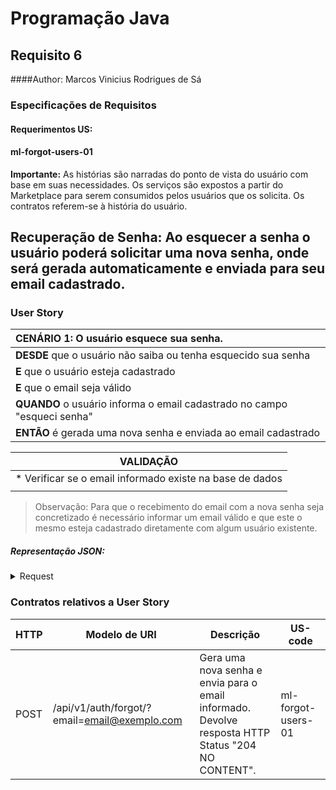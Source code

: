 # Programação Java
## Requisito 6
####Author: Marcos Vinicius Rodrigues de Sá

### Especificações de Requisitos

#### Requerimentos US:
#### ml-forgot-users-01

**Importante:**
As histórias são narradas do ponto de vista do usuário com base em
suas necessidades. Os serviços são expostos a partir do Marketplace para serem
consumidos pelos usuários que os solicita. Os contratos referem-se à história do usuário.

## Recuperação de Senha: Ao esquecer a senha o usuário poderá solicitar uma nova senha, onde será gerada automaticamente e enviada para seu email cadastrado. 
### User Story

| **CENÁRIO 1:** O usuário esquece sua senha.                  |
|:-----------------------------------------------------------------------|
| **DESDE**  que o usuário não saiba ou tenha esquecido sua senha                        |
| **E** que o usuário esteja cadastrado                                |
| **E** que o email seja válido                                        |
| **QUANDO** o usuário informa o email cadastrado no campo "esqueci senha" |
| **ENTÃO** é gerada uma nova senha e enviada ao email cadastrado              | |

| VALIDAÇÃO                                             |
|-------------------------------------------------------|
| * Verificar se o email informado existe na base de dados | 
      |

> Observação:
 Para que o recebimento do email com a nova senha seja concretizado é necessário informar um email válido e que este o mesmo esteja cadastrado diretamente com algum usuário existente.

##### Representação JSON:
<details><summary>Request</summary><p>

```JSON
{
  "email": "email@exemplo.com"
}
```
</p></details>


### Contratos relativos a User Story
| HTTP | Modelo de URI                                             | Descrição                                                                                                                                                                                                                                                                           | US-code |
|------|-----------------------------------------------------------|-------------------------------------------------------------------------------------------------------------------------------------------------------------------------------------------------------------------------------------------------------------------------------------|---|
| POST | /api/v1/auth/forgot/?email=email@exemplo.com                            | Gera uma nova senha e envia para o email informado. <br>Devolve resposta HTTP Status "204 NO CONTENT". | ml-forgot-users-01 |
